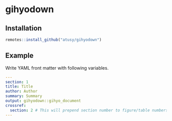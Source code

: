 
# gihyodown

## Installation

``` r
remotes::install_github("atusy/gihyodown")
```

## Example

Write YAML front matter with following variables.

```yaml
---
section: 1
title: Title
author: Author
summary: Summary
output: gihyodown::gihyo_document
crossref:
  section: 2 # This will prepend section number to figure/table numbers (e.g., 図2.1)
---
```

